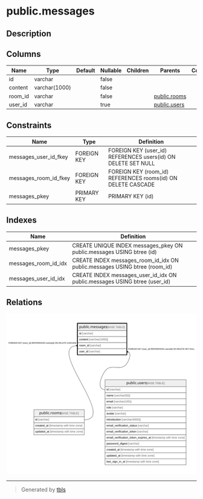 # public.messages

## Description

## Columns

| Name | Type | Default | Nullable | Children | Parents | Comment |
| ---- | ---- | ------- | -------- | -------- | ------- | ------- |
| id | varchar |  | false |  |  |  |
| content | varchar(1000) |  | false |  |  |  |
| room_id | varchar |  | false |  | [public.rooms](public.rooms.md) |  |
| user_id | varchar |  | true |  | [public.users](public.users.md) |  |

## Constraints

| Name | Type | Definition |
| ---- | ---- | ---------- |
| messages_user_id_fkey | FOREIGN KEY | FOREIGN KEY (user_id) REFERENCES users(id) ON DELETE SET NULL |
| messages_room_id_fkey | FOREIGN KEY | FOREIGN KEY (room_id) REFERENCES rooms(id) ON DELETE CASCADE |
| messages_pkey | PRIMARY KEY | PRIMARY KEY (id) |

## Indexes

| Name | Definition |
| ---- | ---------- |
| messages_pkey | CREATE UNIQUE INDEX messages_pkey ON public.messages USING btree (id) |
| messages_room_id_idx | CREATE INDEX messages_room_id_idx ON public.messages USING btree (room_id) |
| messages_user_id_idx | CREATE INDEX messages_user_id_idx ON public.messages USING btree (user_id) |

## Relations

![er](public.messages.svg)

---

> Generated by [tbls](https://github.com/k1LoW/tbls)
